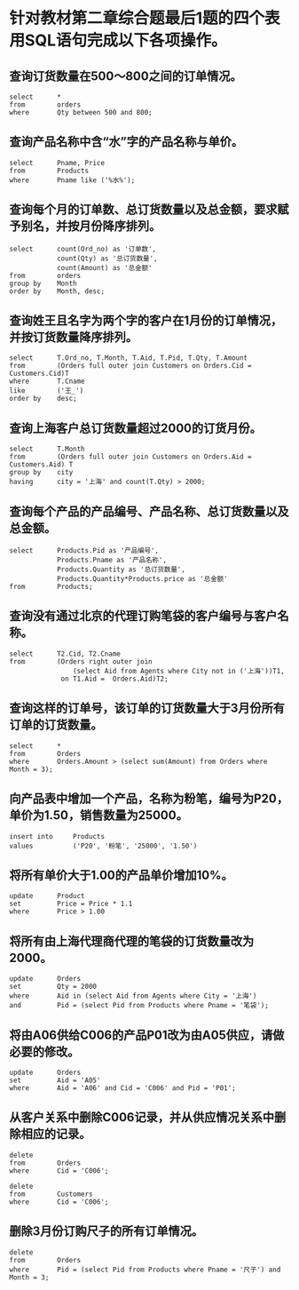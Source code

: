 # 针对教材第二章综合题最后1题的四个表用SQL语句完成以下各项操作。

##  查询订货数量在500～800之间的订单情况。

```mssql
select		*
from		orders
where		Qty between 500 and	800;
```

## 查询产品名称中含“水”字的产品名称与单价。

```mssql
select		Pname, Price
from		Products
where		Pname like ('%水%');
```

## 查询每个月的订单数、总订货数量以及总金额，要求赋予别名，并按月份降序排列。

```mssql
select		count(Ord_no) as '订单数',
			count(Qty) as '总订货数量', 
			count(Amount) as '总金额'
from		orders
group by	Month
order by	Month, desc;
```

## 查询姓王且名字为两个字的客户在1月份的订单情况，并按订货数量降序排列。

```mssql
select		T.Ord_no, T.Month, T.Aid, T.Pid, T.Qty, T.Amount
from		(Orders full outer join Customers on Orders.Cid = Customers.Cid)T
where		T.Cname
like		('王_')
order by	desc;
```



## 查询上海客户总订货数量超过2000的订货月份。

```mssql
select		T.Month
from		(Orders full outer join Customers on Orders.Aid = Customers.Aid) T
group by	city
having		city = '上海' and count(T.Qty) > 2000;
```



## 查询每个产品的产品编号、产品名称、总订货数量以及总金额。

```mssql
select		Products.Pid as '产品编号', 
			Products.Pname as '产品名称', 
			Products.Quantity as '总订货数量', 
			Products.Quantity*Products.price as '总金额'
from		Products;
```



## 查询没有通过北京的代理订购笔袋的客户编号与客户名称。

```mssql
select		T2.Cid, T2.Cname
from		(Orders right outer join 
             	(select Aid from Agents where City not in ('上海'))T1,
             on T1.Aid =  Orders.Aid)T2;
```



## 查询这样的订单号，该订单的订货数量大于3月份所有订单的订货数量。

```mssql
select		*
from		Orders
where		Orders.Amount > (select sum(Amount) from Orders where Month = 3);
```



## 向产品表中增加一个产品，名称为粉笔，编号为P20，单价为1.50，销售数量为25000。

```mssql
insert into		Products
values			('P20', '粉笔', '25000', '1.50')
```



## 将所有单价大于1.00的产品单价增加10%。

```mssql
update		Product
set			Price = Price * 1.1
where		Price > 1.00
```



## 将所有由上海代理商代理的笔袋的订货数量改为2000。 

```mssql
update		Orders
set			Qty = 2000
where		Aid in (select Aid from Agents where City = '上海')
and			Pid = (select Pid from Products where Pname = '笔袋');
```



## 将由A06供给C006的产品P01改为由A05供应，请做必要的修改。 

```mssql
update		Orders
set			Aid = 'A05'
where		Aid = 'A06' and Cid = 'C006' and Pid = 'P01';
```



## 从客户关系中删除C006记录，并从供应情况关系中删除相应的记录。

```mssql
delete
from		Orders
where		Cid = 'C006';

delete
from		Customers
where		Cid = 'C006';
```



## 删除3月份订购尺子的所有订单情况。

```mssql
delete
from		Orders
where		Pid = (select Pid from Products where Pname = '尺子') and Month = 3;
```

